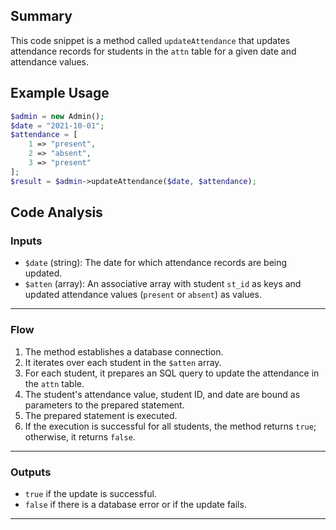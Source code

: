 ## Summary
This code snippet is a method called `updateAttendance` that updates attendance records for students in the `attn` table for a given date and attendance values.

## Example Usage
```php
$admin = new Admin();
$date = "2021-10-01";
$attendance = [
    1 => "present",
    2 => "absent",
    3 => "present"
];
$result = $admin->updateAttendance($date, $attendance);
```

## Code Analysis
### Inputs
- `$date` (string): The date for which attendance records are being updated.
- `$atten` (array): An associative array with student `st_id` as keys and updated attendance values (`present` or `absent`) as values.
___
### Flow
1. The method establishes a database connection.
2. It iterates over each student in the `$atten` array.
3. For each student, it prepares an SQL query to update the attendance in the `attn` table.
4. The student's attendance value, student ID, and date are bound as parameters to the prepared statement.
5. The prepared statement is executed.
6. If the execution is successful for all students, the method returns `true`; otherwise, it returns `false`.
___
### Outputs
- `true` if the update is successful.
- `false` if there is a database error or if the update fails.
___

